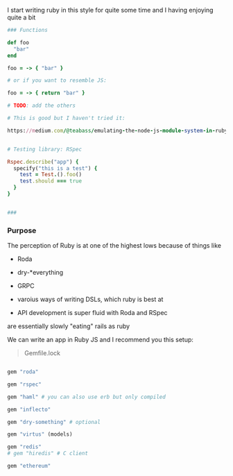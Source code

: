 I start writing ruby in this style for quite some time and I having enjoying quite a bit

```ruby
### Functions

def foo
  "bar"
end

foo = -> { "bar" }

# or if you want to resemble JS:

foo = -> { return "bar" }

# TODO: add the others

# This is good but I haven't tried it:

https://medium.com/@teabass/emulating-the-node-js-module-system-in-ruby-d84a5289d30e


# Testing library: RSpec 

Rspec.describe("app") {
  specify("this is a test") {
    test = Test.().foo()
    test.should === true
  }
}


### 
```

### Purpose

The perception of Ruby is at one of the highest lows because of things like 

- Roda

- dry-*everything

- GRPC

- varoius ways of writing DSLs, which ruby is best at
- API development is super fluid with Roda and RSpec



are essentially slowly "eating" rails as ruby


We can write an app in Ruby JS and I recommend you this setup:

> Gemfile.lock

```ruby

gem "roda"

gem "rspec"

gem "haml" # you can also use erb but only compiled

gem "inflecto"

gem "dry-something" # optional

gem "virtus" (models)

gem "redis"
# gem "hiredis" # C client

gem "ethereum"

```
